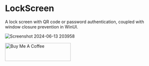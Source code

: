 # LockScreen

A lock screen with QR code or password authentication, coupled with window closure prevention in WinUI.

![Screenshot 2024-06-13 203958](https://github.com/RonnieXcoder/LockScreen/assets/6543224/818e95c1-8934-4473-b284-0b13c28ce8ac)

<a href="https://www.buymeacoffee.com/_RonnieXCoder" target="_blank"><img src="https://cdn.buymeacoffee.com/buttons/v2/default-yellow.png" alt="Buy Me A Coffee" style="height: 60px !important;width: 217px !important;" ></a>
